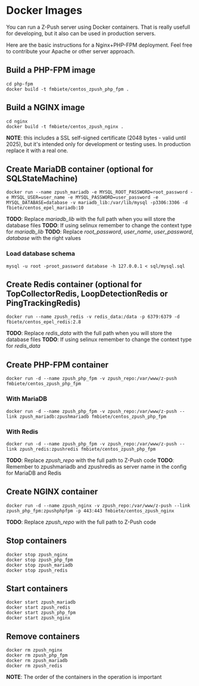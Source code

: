 # Docker Images

You can run a Z-Push server using Docker containers. That is really usefull for developing, but it also can be used in production servers.


Here are the basic instructions for a Nginx+PHP-FPM deployment. Feel free to contribute your Apache or other server approach.


## Build a PHP-FPM image

    cd php-fpm
    docker build -t fmbiete/centos_zpush_php_fpm .


## Build a NGINX image

    cd nginx
    docker build -t fmbiete/centos_zpush_nginx .

**NOTE**: this includes a SSL self-signed certificate (2048 bytes - valid until 2025), but it's intended only for development or testing uses. In production replace it with a real one.


## Create MariaDB container (optional for SQLStateMachine)

    docker run --name zpush_mariadb -e MYSQL_ROOT_PASSWORD=root_password -e MYSQL_USER=user_name -e MYSQL_PASSWORD=user_password -e MYSQL_DATABASE=database -v mariadb_lib:/var/lib/mysql -p3306:3306 -d fbiete/centos_epel_mariadb:10

**TODO**: Replace *mariadb_lib* with the full path when you will store the database files
**TODO**: If using selinux remember to change the context type for *mariadb_lib*
**TODO**: Replace *root_password*, *user_name*, *user_password*, *database* with the right values

### Load database schema

    mysql -u root -proot_password database -h 127.0.0.1 < sql/mysql.sql


## Create Redis container (optional for TopCollectorRedis, LoopDetectionRedis or PingTrackingRedis)

    docker run --name zpush_redis -v redis_data:/data -p 6379:6379 -d fbiete/centos_epel_redis:2.8

**TODO**: Replace *redis_data* with the full path when you will store the database files
**TODO**: If using selinux remember to change the context type for *redis_data*

## Create PHP-FPM container

    docker run -d --name zpush_php_fpm -v zpush_repo:/var/www/z-push fmbiete/centos_zpush_php_fpm

### With MariaDB

    docker run -d --name zpush_php_fpm -v zpush_repo:/var/www/z-push --link zpush_mariadb:zpushmariadb fmbiete/centos_zpush_php_fpm

### With Redis

    docker run -d --name zpush_php_fpm -v zpush_repo:/var/www/z-push --link zpush_redis:zpushredis fmbiete/centos_zpush_php_fpm

**TODO**: Replace *zpush_repo* with the full path to Z-Push code
**TODO**: Remember to zpushmariadb and zpushredis as server name in the config for MariaDB and Redis


## Create NGINX container

    docker run -d --name zpush_nginx -v zpush_repo:/var/www/z-push --link zpush_php_fpm:zpushphpfpm -p 443:443 fmbiete/centos_zpush_nginx

**TODO**: Replace *zpush_repo* with the full path to Z-Push code


## Stop containers

    docker stop zpush_nginx
    docker stop zpush_php_fpm
    docker stop zpush_mariadb
    docker stop zpush_redis


## Start containers

    docker start zpush_mariadb
    docker start zpush_redis
    docker start zpush_php_fpm
    docker start zpush_nginx


## Remove containers

    docker rm zpush_nginx
    docker rm zpush_php_fpm
    docker rm zpush_mariadb
    docker rm zpush_redis

**NOTE**: The order of the containers in the operation is important